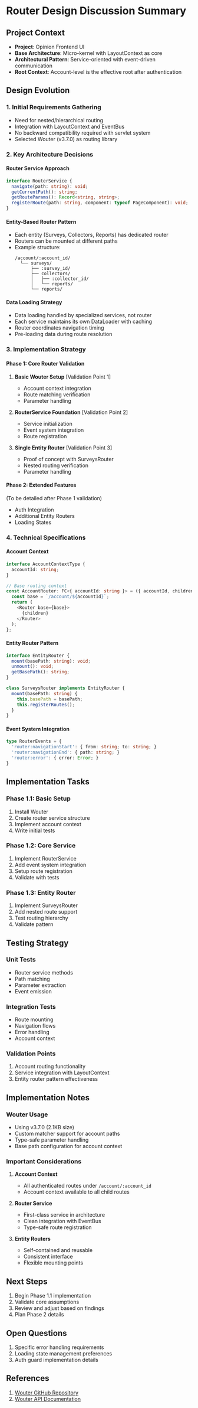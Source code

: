 # Router Design Discussion Summary

## Project Context
- **Project**: Opinion Frontend UI
- **Base Architecture**: Micro-kernel with LayoutContext as core
- **Architectural Pattern**: Service-oriented with event-driven communication
- **Root Context**: Account-level is the effective root after authentication

## Design Evolution

### 1. Initial Requirements Gathering
- Need for nested/hierarchical routing
- Integration with LayoutContext and EventBus
- No backward compatibility required with servlet system
- Selected Wouter (v3.7.0) as routing library

### 2. Key Architecture Decisions

#### Router Service Approach
```typescript
interface RouterService {
  navigate(path: string): void;
  getCurrentPath(): string;
  getRouteParams(): Record<string, string>;
  registerRoute(path: string, component: typeof PageComponent): void;
}
```

#### Entity-Based Router Pattern
- Each entity (Surveys, Collectors, Reports) has dedicated router
- Routers can be mounted at different paths
- Example structure:
  ```
  /account/:account_id/
    └── surveys/
        ├── :survey_id/
        ├── collectors/
        │   ├── :collector_id/
        │   └── reports/
        └── reports/
  ```

#### Data Loading Strategy
- Data loading handled by specialized services, not router
- Each service maintains its own DataLoader with caching
- Router coordinates navigation timing
- Pre-loading data during route resolution

### 3. Implementation Strategy

#### Phase 1: Core Router Validation
1. **Basic Wouter Setup** [Validation Point 1]
   - Account context integration
   - Route matching verification
   - Parameter handling

2. **RouterService Foundation** [Validation Point 2]
   - Service initialization
   - Event system integration
   - Route registration

3. **Single Entity Router** [Validation Point 3]
   - Proof of concept with SurveysRouter
   - Nested routing verification
   - Parameter handling

#### Phase 2: Extended Features
(To be detailed after Phase 1 validation)
- Auth Integration
- Additional Entity Routers
- Loading States

### 4. Technical Specifications

#### Account Context
```typescript
interface AccountContextType {
  accountId: string;
}

// Base routing context
const AccountRouter: FC<{ accountId: string }> = ({ accountId, children }) => {
  const base = `/account/${accountId}`;
  return (
    <Router base={base}>
      {children}
    </Router>
  );
};
```

#### Entity Router Pattern
```typescript
interface EntityRouter {
  mount(basePath: string): void;
  unmount(): void;
  getBasePath(): string;
}

class SurveysRouter implements EntityRouter {
  mount(basePath: string) {
    this.basePath = basePath;
    this.registerRoutes();
  }
}
```

#### Event System Integration
```typescript
type RouterEvents = {
  'router:navigationStart': { from: string; to: string; }
  'router:navigationEnd': { path: string; }
  'router:error': { error: Error; }
}
```

## Implementation Tasks

### Phase 1.1: Basic Setup
1. Install Wouter
2. Create router service structure
3. Implement account context
4. Write initial tests

### Phase 1.2: Core Service
1. Implement RouterService
2. Add event system integration
3. Setup route registration
4. Validate with tests

### Phase 1.3: Entity Router
1. Implement SurveysRouter
2. Add nested route support
3. Test routing hierarchy
4. Validate pattern

## Testing Strategy

### Unit Tests
- Router service methods
- Path matching
- Parameter extraction
- Event emission

### Integration Tests
- Route mounting
- Navigation flows
- Error handling
- Account context

### Validation Points
1. Account routing functionality
2. Service integration with LayoutContext
3. Entity router pattern effectiveness

## Implementation Notes

### Wouter Usage
- Using v3.7.0 (2.1KB size)
- Custom matcher support for account paths
- Type-safe parameter handling
- Base path configuration for account context

### Important Considerations
1. **Account Context**
   - All authenticated routes under `/account/:account_id`
   - Account context available to all child routes

2. **Router Service**
   - First-class service in architecture
   - Clean integration with EventBus
   - Type-safe route registration

3. **Entity Routers**
   - Self-contained and reusable
   - Consistent interface
   - Flexible mounting points

## Next Steps

1. Begin Phase 1.1 implementation
2. Validate core assumptions
3. Review and adjust based on findings
4. Plan Phase 2 details

## Open Questions
1. Specific error handling requirements
2. Loading state management preferences
3. Auth guard implementation details

## References
1. [Wouter GitHub Repository](https://github.com/molefrog/wouter)
2. [Wouter API Documentation](https://github.com/molefrog/wouter#api-reference)

